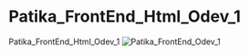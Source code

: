 # Patika_FrontEnd_Html_Odev_1
Patika_FrontEnd_Html_Odev_1
![Patika_FrontEnd_Odev_1 ](https://github.com/ASENA3276/Patika_FrontEnd_Html_Odev_1/assets/85061777/281b0951-58c1-49af-a734-c523797f338d)
